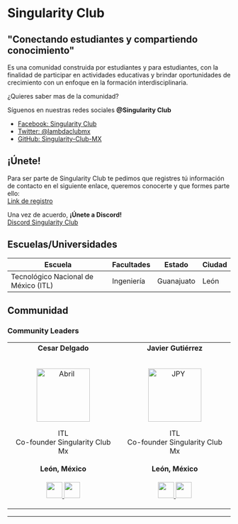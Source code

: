 # Singularity Club
## "Conectando estudiantes y compartiendo conocimiento"
Es una comunidad construida por estudiantes y para estudiantes, con la finalidad de participar en actividades educativas y brindar oportunidades de crecimiento con un enfoque en la formación interdisciplinaria.

¿Quieres saber mas de la comunidad? 

Síguenos en nuestras redes sociales **@Singularity Club**
- [Facebook: Singularity Club](https://www.facebook.com/SingularityITL/)
- [Twitter: @lambdaclubmx](https://twitter.com/lambdaclubmx)
- [GitHub: Singularity-Club-MX](https://github.com/Singularity-MX)

## ¡Únete!
Para ser parte de Singularity Club te pedimos que registres tú información de contacto en el siguiente enlace, queremos conocerte y que formes parte ello:<br>
[Link de registro](https://docs.google.com/forms/d/e/1FAIpQLSdrew1DlFwTqVp17hwkukH1UevBuHt9KiPYyY7ra_gAVfWBuQ/viewform)

Una vez de acuerdo, **¡Únete a Discord!**<br>
[Discord Singularity Club](https://discord.gg/FsDtbxgECX)

## Escuelas/Universidades
|Escuela     |      Facultades                      |  Estado  | Ciudad |
|------------|--------------------------------------|----------|--------|
|    Tecnológico Nacional de México  (ITL)   |  Ingeniería     |   Guanajuato   |  León  |


## Communidad
### Community Leaders
<table align="center">
  <tr align="center">
    <td>
      <strong>Cesar Delgado</strong>
      <p align="center">
        <br>
        <a href="https://twitter.com/cess_delgado">
          <img src="https://avatars.githubusercontent.com/u/112652221?v=4"  height="120" alt="Abril">
        </a>
      </p>
      <p align="center">
        ITL<br>Co-founder Singularity Club Mx<br>
        <br><strong>León, México</strong><br>
        <br>
        <a href="https://github.com/cessdel">
          <img src="http://www.iconninja.com/files/241/825/211/round-collaboration-social-github-code-circle-network-icon.svg" width="36" height = "36"/>
        </a>
        <a href="https://www.linkedin.com/in/cesar-abraham-delgado-cardona-ba07b61a6">
          <img src="http://www.iconninja.com/files/863/607/751/network-linkedin-social-connection-circular-circle-media-icon.svg" width="36" height="36"/>
        </a>
      </p>
    </td>
    <td>
      <strong>Javier Gutiérrez</strong>
      <p align="center">
        <br>
        <a href="https://www.instagram.com/replacedspace17/">
          <img src="https://avatars.githubusercontent.com/u/50347332?v=4"  height="120" alt="JPY">
        </a>
      </p>
      <p align="center">
        ITL<br>Co-founder Singularity Club Mx<br>
        <br><strong>León, México</strong><br>
        <br>
        <a href="https://github.com/ReplacedSpace17">
          <img src="http://www.iconninja.com/files/241/825/211/round-collaboration-social-github-code-circle-network-icon.svg" width="36" height = "36"/>
        </a>
        <a href="https://www.linkedin.com/in/replacedspace17/">
          <img src="http://www.iconninja.com/files/863/607/751/network-linkedin-social-connection-circular-circle-media-icon.svg" width="36" height="36"/>
        </a>
      </p>
    </td>
    
    
  </tr>
</table>

---
